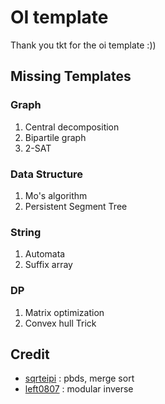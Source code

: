 # OI template #
Thank you tkt for the oi template :))
## Missing Templates ## 
### Graph ###
1. Central decomposition
2. Bipartile graph
3. 2-SAT

### Data Structure ###
1. Mo's algorithm 
2. Persistent Segment Tree

### String ###
1. Automata
2. Suffix array 

### DP ###
1. Matrix optimization
2. Convex hull Trick

## Credit ## 
- [sqrteipi](https://github.com/sqrteipi) : pbds, merge sort
- [left0807](https://github.com/left0807) : modular inverse